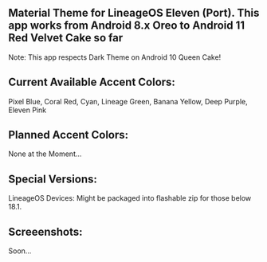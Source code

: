 Material Theme for LineageOS Eleven (Port). This app works from Android 8.x Oreo to Android 11 Red Velvet Cake so far
---------------------------------------------------------------------------------------------------------------------
Note: This app respects Dark Theme on Android 10 Queen Cake!

Current Available Accent Colors: 
---------------------------------------------------------------------------------------------------------------------
Pixel Blue, Coral Red, Cyan, Lineage Green, Banana Yellow, Deep Purple, Eleven Pink

Planned Accent Colors:
---------------------------------------------------------------------------------------------------------------------
None at the Moment...

Special Versions:
---------------------------------------------------------------------------------------------------------------------
LineageOS Devices: Might be packaged into flashable zip for those below 18.1.


Screeenshots:
---------------------------------------------------------------------------------------------------------------------
Soon...
